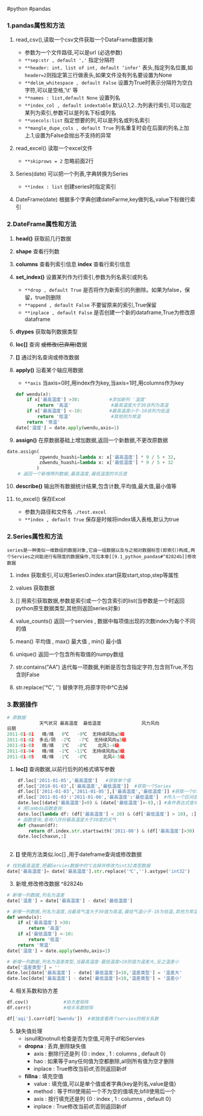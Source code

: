 #python #pandas
### 1.pandas属性和方法
1. read_csv(),读取一个csv文件获取一个DataFrame数据对象
	- 参数为一个文件路径,可以是url (必选参数)
	- `**sep:str , default ','` 指定分隔符
	- `**header: int, list of int, default ‘infer’`  表头,指定列名位置,如`header=2`则指定第三行做表头,如果文件没有列名要设置为None
	- `**delim_whitespace , default False` 设置为True时表示分隔符为空白字符,可以是空格,'\\t' 等   
	- `**names : list,default None` 设置列名 
	- `**index_col , default indextable` 默认0,1,2..为列表行索引,可以指定某列为索引,参数可以是列名下标或列名
	- `**usecols:list` 指定想要的列,可以是列名或列名索引
	- `**mangle_dupe_cols , default True` 列名重复时会在后面的列名上加上.1,设置为False会抛出不支持的异常

2. read_excel() 读取一个excel文件
	- `**skiprows = 2` 忽略前面2行 

3. Series(date) 可以把一个列表,字典转换为Series
	- `**index : list` 创建series时指定索引

4. DateFrame(date) 根据多个字典创建dateFarme,key做列名,value下标做行索引


	



### 2.DateFrame属性和方法
1. **head()**  获取前几行数据
2. **shape**   查看行列数
3. **columns**  查看列索引信息
	**index**  查看行索引信息

4. **set_index()**  设置某列作为行索引,参数为列名索引或列名
	- `**drop , default True`  是否将作为新索引的列删除。如果为false，保留，true则删除
	- `**append , default False`  不要留原来的索引,True保留
	- `**inplace , default False`  是否创建一个新的dataframe,True为修改原dataframe

5. **dtypes** 获取每列数据类型

6. **loc[]** 查询 ~~或修改(已弃用)~~数据 
7. **[]** 通过列名查询或修改数据

8.  **apply()** 沿着某个轴应用数据
	- `**axis` 当axis=0时,用index作为key,当axis=1时,用columns作为key

    ```python
	def wendu(x):
		if x['最高温度'] >30:           #添加新列 '温度'
			return '高温'               #最高温度大于30该列为高温
		if x['最高温度'] <-10:          #最高温度小于-10该列为低温
			return '低温'               #其他则为常温
		return '常温'
	date['温度'] = date.apply(wendu,axis=1) 
	```

9. **assign()** 在原数据基础上增加数据,返回一个新数据,不更改原数据
```python
date.assign(   
			zgwendu_huashi=lambda x: x['最高温度'] * 9 / 5 + 32,
			zdwendu_huashi=lambda x: x['最低温度'] * 9 / 5 + 32
		   ) 
	# 返回一个新增两列数据,最高温度,最低温度的华氏度
```


10. **describe()** 输出所有数据统计结果,包含计数,平均值,最大值,最小值等

11. to_excel() 保存Excel
	- 参数为路径和文件名 `./test.excel`
	- `**index , default True` 保存是时候将index填入表格,默认为true


### 2.Series属性和方法
`series是一种类似一维数组的数据对象,它由一组数据以及与之相对数据标签(即索引)构成,两个Servies之间能进行有限度的数据操作,可见本章[[9.1_python_pandas#^82824b]]修改数据`
1. index 获取索引,可以用SeriesO.index.start获取start,stop,step等属性
2. values  获取数据
3. [] 用索引获取数据,参数是索引或一个包含索引的list(当参数是一个时返回python原生数据类型,其他则返回series对象)

4. value_counts()  返回一个servies , 数据中每项值出现的次数index为每个不同的值

5. mean() 平均值  , max() 最大值  , min() 最小值

7. unique() 返回一个包含所有取值的numpy数组

4. str.contains("AA")  迭代每一项数据,判断是否包含指定字符,包含则True,不包含则False

5. str.replace('℃', '') 替换字符,将原字符中℃去掉



### 3.数据操作

```python 
# 原数据
            天气状况 最高温度  最低温度               风力风向
日期                                            
2011-01-01   晴/晴   0℃   -9℃  无持续风向≤3级
2011-01-02  多云/阴  -2℃   -7℃  无持续风向≤3级
2011-01-03   晴/晴   1℃   -8℃    北风3-4级
2011-01-04   晴/晴  -1℃  -11℃  无持续风向≤3级
2011-01-05   晴/晴  -1℃   -8℃      北风4-5级
```

1. **loc[]** 查询数据,以前行后列的格式填写参数
```python
	df.loc['2011-01-05','最高温度']   #获取单个值
	df.loc['2018-01-03',['最高温度','最低温度']]  #获取一个Series
	df.loc[['2011-01-03','2011-01-05'],['最高温度','最低温度']] #获取一个df
	df.loc['2011-01-03':'2011-01-06','最高温度':'最低温度']  #传入一个区间查询
	date.loc[(date['最高温度']<0) & (date['最低温度']>-8),:] #条件表达式查询
	# 用lambda函数查询
	date.loc[lambda df: (df['最高温度'] < 20) & (df['最低温度'] > 10), :]
	# 函数查询,查询八月份最高温度大于30度的天气
	def chaxun(df):  
	    return df.index.str.startswith('2011-08') & (df['最高温度']>30)  
	date.loc[chaxun,:]
	
```

2.  **[]**  使用方法类似.loc[] ,用于dateframe查询或修改数据
```python
# 找到最高温度,把最Servies数据中的℃去掉并修改为int32类型数据
date['最高温度']= date['最高温度'].str.replace('℃','').astype('int32')
```


3. 新增,修改修改数据 ^82824b
```python
# 新增一列数据,列名为温差
date['温差'] = date['最高温度'] - date['最低温度']

# 新增一列数据,列名为温度,当最高气温大于30值为高温,最低气温小于-10为低温,其他为常温
def wendu(x):  
    if x['最高温度'] >30:  
        return '高温'  
    if x['最低温度'] <-10:  
        return '低温'  
    return '常温'  
date['温度'] = date.apply(wendu,axis=1)

# 新增一列数据,列名为温差类型,当最高温度-最低温度>10则值为温差大,反之温差小
date['温差类型'] = ''  
date.loc[date['最高温度'] - date['最低温度']>10,'温差类型'] = '温差大'  
date.loc[date['最高温度'] - date['最低温度']<10,'温差类型'] = '温差小'

```

4. 相关系数和协方差
```python
df.cov()             #协方差矩阵
df.corr()            #相关系数矩阵

df['aqi'].corr(df['bwendu'])  #单独查看两个servies的相关系数
```


5. 缺失值处理
	- isnull和notnull:检查是否为空值,可用于df和Servies
	- **dropna** :  丢弃,删除缺失值
		- axis : 删除行还是列 {0 : index , 1 : columns , default 0}
		- hao :  如果等于any任何值为空都删除,all则所有值为空才删除
		- inplace : True修改当前df,否则返回新df
	- **fillna** : 填充空值
		- value : 填充值,可以是单个值或者字典{key是列名,value是值}
		- method : 等于ffill使用前一个不为空的值填充;bfill使用后一个 
		- axis : 按行填充还是列 {0 : index , 1 : columns , default 0}
		- inplace : True修改当前df,否则返回新df